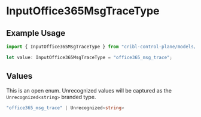 # InputOffice365MsgTraceType

## Example Usage

```typescript
import { InputOffice365MsgTraceType } from "cribl-control-plane/models/operations";

let value: InputOffice365MsgTraceType = "office365_msg_trace";
```

## Values

This is an open enum. Unrecognized values will be captured as the `Unrecognized<string>` branded type.

```typescript
"office365_msg_trace" | Unrecognized<string>
```